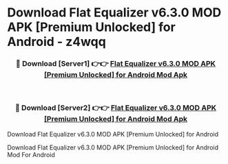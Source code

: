# Download Flat Equalizer v6.3.0 MOD APK [Premium Unlocked] for Android - z4wqq


<div align="center">
<h3>🔴 Download [Server1] 👉👉 <a href="https://apk-comot.site?title=Flat_Equalizer_v6.3.0_MOD_APK_[Premium_Unlocked]_for_Android">Flat Equalizer v6.3.0 MOD APK [Premium Unlocked] for Android Mod Apk</a></h3><br>
<h3>🔴 Download [Server2] 👉👉 <a href="https://apk-comot.site?title=Flat_Equalizer_v6.3.0_MOD_APK_[Premium_Unlocked]_for_Android">Flat Equalizer v6.3.0 MOD APK [Premium Unlocked] for Android Mod Apk</a></h3>
</div>



Download Flat Equalizer v6.3.0 MOD APK [Premium Unlocked] for Android 

Download Flat Equalizer v6.3.0 MOD APK [Premium Unlocked] for Android Mod For Android